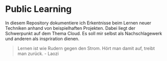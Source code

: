 # Public Learning
In diesem Repository dokumentiere ich Erkentnisse beim Lernen neuer Techniken anhand von beispielhaften Projekten. Dabei liegt der Schwerpunkt auf dem Thema Cloud. Es soll mir selbst als Nachschlagewerk und anderen als inspriration dienen.

> Lernen ist wie Rudern gegen den Strom. Hört man damit auf, treibt man zurück. - Laozi
